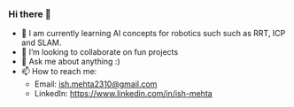 ### Hi there 👋
<!-- [![Typing SVG](https://readme-typing-svg.demolab.com?font=Fira+Code&pause=1000&width=435&lines=Hi%2C+I+am+Ish!)](https://git.io/typing-svg) -->
- 🌱 I am currently learning AI concepts for robotics such such as RRT, ICP and SLAM. 
- 👯 I’m looking to collaborate on fun projects
- 💬 Ask me about anything :)
- 📫 How to reach me: 
     - Email: ish.mehta2310@gmail.com
     - LinkedIn: https://www.linkedin.com/in/ish-mehta


<!--
**IshMehta/IshMehta** is a ✨ _special_ ✨ repository because its `README.md` (this file) appears on your GitHub profile.

Here are some ideas to get you started:

- 🔭 I’m currently working on ...
- 🌱 I’m currently learning ...
- 👯 I’m looking to collaborate on ...
- 🤔 I’m looking for help with ...
- 💬 Ask me about ...
- 📫 How to reach me: ...
- 😄 Pronouns: ...
- ⚡ Fun fact: ...
-->
